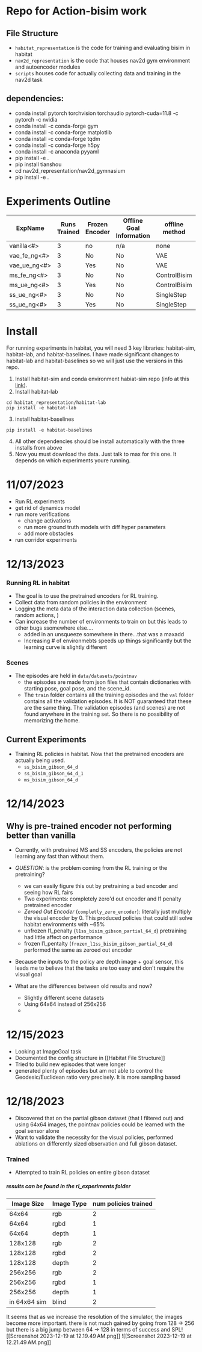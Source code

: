 # Repo for Action-bisim work
## File Structure
- `habitat_representation` is the code for training and evaluating bisim in habitat
- `nav2d_representation` is the code that houses nav2d gym environment and autoencoder modules
- `scripts` houses code for actually collecting data and training in the nav2d task

## dependencies:
- conda install pytorch torchvision torchaudio pytorch-cuda=11.8 -c pytorch -c nvidia
- conda install -c conda-forge gym
- conda install -c conda-forge matplotlib
- conda install -c conda-forge tqdm
- conda install -c conda-forge h5py
- conda install -c anaconda pyyaml
- pip install -e .
- pip install tianshou
- cd nav2d_representation/nav2d_gymnasium
- pip install -e .


# Experiments Outline


| ExpName | Runs Trained | Frozen Encoder | Offline Goal Information | offline method | offline path |
|-----------|-----|----------------------|-------| --| ---|
| vanilla<#> | 3| no| n/a| none | none |
|    vae_fe_ng<#>  | 3 | No   | No   | VAE|ae_0.0001_lr_fine_model_annealing_changed/autoencoder_20000_clean.pt|
|  vae_ue_ng<#>     | 3 | Yes  | No   | VAE |ae_0.0001_lr_fine_model_annealing_changed/autoencoder_20000_clean.pt|
|ms_fe_ng<#>| 3|No| No| ControlBisim|ae_0.0001_lr_fine_model_annealing_changed/multi_step_final_encoder_clean.pt|
|ms_ue_ng<#>| 3|Yes| No| ControlBisim|ae_0.0001_lr_fine_model_annealing_changed/multi_step_final_encoder_clean.pt|
|ss_ue_ng<#>| 3|No| No| SingleStep|ae_0.0001_lr_fine_model_annealing_changed/single_step_final_encoder_clean.pt|
|ss_ue_ng<#>| 3|Yes| No| SingleStep|ae_0.0001_lr_fine_model_annealing_changed/single_step_final_encoder_clean.pt|

# Install 

For running experiments in habitat, you will need 3 key libraries: habitat-sim, habitat-lab, and habitat-baselines. I have made significant changes to habitat-lab and habitat-baselines so we will just use the versions in this repo.

1. Install habitat-sim and conda environment habiat-sim repo (info at this [link](https://github.com/facebookresearch/habitat-sim)). 
2. Install habitat-lab
```
cd habitat_representation/habitat-lab
pip install -e habitat-lab
```
3. install habitat-baselines
```
pip install -e habitat-baselines 
```
4. All other dependencies should be install automatically with the three installs from above
5. Now you must download the data. Just talk to max for this one. It depends on which experiments youre running.



# 11/07/2023
- Run RL experiments
- get rid of dynamics model
- run more verifications
	- change activations
	- run more ground truth models with diff hyper parameters
	- add more obstacles
- run corridor experiments

# 12/13/2023
### Running RL in habitat
- The goal is to use the pretrained encoders for RL training. 
- Collect data from random policies in the environment 
- Logging the meta data of the interaction data collection (scenes, random actions, )
- Can increase the number of environments to train on but this leads to other bugs ssomewhere else....
	- added in an unsqueeze somewhere in there...that was a maxadd
	- Increasing # of environmebts speeds up things significantly but the learning curve is slightly different
### Scenes
- The episodes are held in `data/datasets/pointnav` 
	- the episodes are made from json files that contain dictionaries with starting pose, goal pose, and the scene_id. 
	- The `train` folder contains all the training episodes and the `val` folder contains all the validation episodes. It is NOT guaranteed that these are the same thing. The validation episodes (and scenes) are not found anywhere in the training set. So there is no possibility of memorizing the home. 

## Current Experiments
- Training RL policies in habitat. Now that the pretrained encoders are actually being used. 
	- `ss_bisim_gibson_64_d`
	- `ss_bisim_gibson_64_d_1`
	- `ms_bisim_gibson_64_d`

# 12/14/2023
## Why is pre-trained encoder not performing better than vanilla
- Currently, with pretrained MS and SS encoders, the policies are not learning any fast than without them. 
- *QUESTION*: is the problem coming from the RL training or the pretraining?
	- we can easily figure this out by pretraining a bad encoder and seeing how RL fairs
	- Two experiments: completely zero'd out encoder and l1 penalty pretrained encoder
	- *Zeroed Out Encoder* (`completly_zero_encoder`): literally just multiply the visual encoder by 0. This produced policies that could still solve habitat environments with ~65%
	- unfrozen l1_penalty  (`l1ss_bisim_gibson_partial_64_d`) pretraining had little affect on performance
	- frozen l1_pentalty  (`frozen_l1ss_bisim_gibson_partial_64_d`) performed the same as zeroed out encoder
- Because the inputs to the policy are depth image + goal sensor, this leads me to believe that the tasks are too easy and don't require the visual goal

- What are the differences between old results and now?
	- Slightly different scene datasets
	- Using 64x64 instead of 256x256
	- 

# 12/15/2023
- Looking at ImageGoal task
- Documented the config structure in [[Habitat File Structure]] 
- Tried to build new episodes that were longer
- generated plenty of episodes but am not able to control the Geodesic/Euclidean ratio very precisely. It is more sampling based

# 12/18/2023
- Discovered that on the partial gibson dataset (that I filtered out) and using 64x64 images, the pointnav policies could be learned with the goal sensor alone
- Want to validate the necessity for the visual policies, performed ablations on differently sized observation and full gibson dataset. 
### Trained

- Attempted to train RL policies on entire gibson dataset
##### results can be found in the rl_experiments folder 
| Image Size | Image Type | num policies trained | 
| -------- | -------- | -------- | 
| 64x64| rgb | 2 | 
| 64x64| rgbd | 1 |
| 64x64| depth | 1 |
| 128x128| rgb | 2 |
| 128x128| rgbd | 2 |
| 128x128| depth | 2 |
| 256x256 | rgb | 2 |
| 256x256 | rgbd | 1 |
| 256x256 | depth | 1 |
| in 64x64 sim | blind | 2 |

It seems that as we increase the resolution of the simulator, the images become more important. there is not much gained by going from 128 -> 256 but there is a big jump between 64 -> 128 in terms of success and SPL![[Screenshot 2023-12-19 at 12.19.49 AM.png]]
![[Screenshot 2023-12-19 at 12.21.49 AM.png]]
